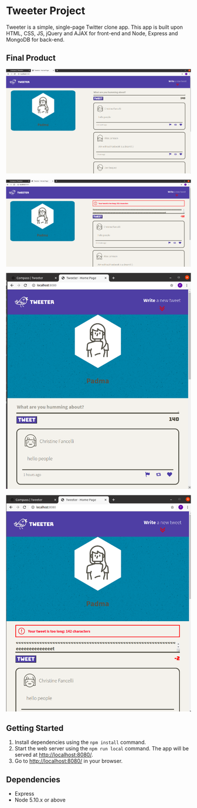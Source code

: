 # Tweeter Project

Tweeter is a simple, single-page Twitter clone app. This app is built upon HTML, CSS, JS, jQuery and AJAX for front-end and Node, Express and MongoDB for back-end.


## Final Product

![Alt text](/screenshots/homepage.png?raw=true "App Home Page")



![Alt text](/screenshots/longtweeterrormsg.png?raw=true "Long Tweet Error Message Page")



![Alt text](/screenshots/mobileview.png?raw=true "App Mobile View Page")



![Alt text](/screenshots/mobilelongtweeterrormsg.png?raw=true "App Long Tweet Error Message Page")


## Getting Started

1. Install dependencies using the `npm install` command.
2. Start the web server using the `npm run local` command. The app will be served at <http://localhost:8080/>.
3. Go to <http://localhost:8080/> in your browser.

## Dependencies

- Express
- Node 5.10.x or above
